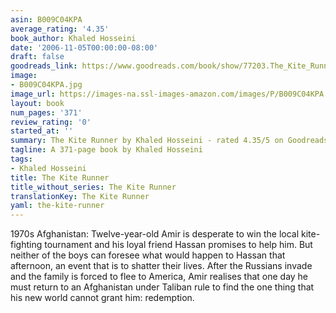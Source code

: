 ```yaml
---
asin: B009C04KPA
average_rating: '4.35'
book_author: Khaled Hosseini
date: '2006-11-05T00:00:00-08:00'
draft: false
goodreads_link: https://www.goodreads.com/book/show/77203.The_Kite_Runner
image:
- B009C04KPA.jpg
image_url: https://images-na.ssl-images-amazon.com/images/P/B009C04KPA.01._SCLZZZZZZZ.jpg
layout: book
num_pages: '371'
review_rating: '0'
started_at: ''
summary: The Kite Runner by Khaled Hosseini - rated 4.35/5 on Goodreads
tagline: A 371-page book by Khaled Hosseini
tags:
- Khaled Hosseini
title: The Kite Runner
title_without_series: The Kite Runner
translationKey: The Kite Runner
yaml: the-kite-runner
---
```


1970s Afghanistan: Twelve-year-old Amir is desperate to win the local kite-fighting tournament and his loyal friend Hassan promises to help him. But neither of the boys can foresee what would happen to Hassan that afternoon, an event that is to shatter their lives. After the Russians invade and the family is forced to flee to America, Amir realises that one day he must return to an Afghanistan under Taliban rule to find the one thing that his new world cannot grant him: redemption.